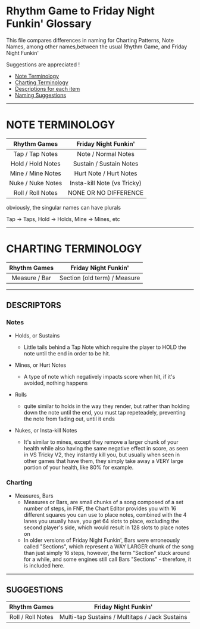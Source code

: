 # Rhythm Game to Friday Night Funkin' Glossary

This file compares differences in naming for Charting Patterns, Note Names, among other names,between the usual Rhythm Game, and Friday Night Funkin'

Suggestions are appreciated !

- [Note Terminology](#note-terminology)
- [Charting Terminology](#charting-terminology)
- [Descriptions for each item](#descriptors)
- [Naming Suggestions](#suggestions)

---

# NOTE TERMINOLOGY

|     Rhythm Games     |   Friday Night Funkin'      |
| :------------------: | :-------------------------: |
| Tap  / Tap Notes     | Note      / Normal Notes    |
| Hold / Hold Notes    | Sustain   / Sustain Notes   |
| Mine / Mine Notes    | Hurt Note / Hurt Notes      |
| Nuke / Nuke Notes    | Insta-kill Note (vs Tricky) |
| Roll / Roll Notes    | NONE OR NO DIFFERENCE       |

obviously, the singular names can have plurals

Tap -> Taps, Hold -> Holds, Mine -> Mines, etc

---

# CHARTING TERMINOLOGY

|  Rhythm Games     |   Friday Night Funkin'       |
| :---------------: | :--------------------------: |
| Measure / Bar     | Section (old term) / Measure |

---

## DESCRIPTORS

### Notes

- Holds, or Sustains
  - Little tails behind a Tap Note which require the player to HOLD the note until the end in order to be hit.

- Mines, or Hurt Notes
  - A type of note which negatively impacts score when hit, if it's avoided, nothing happens

- Rolls
  - quite similar to holds in the way they render, but rather than holding down the note until the end, you must tap repeteadely, preventing the note from fading out, until it ends

- Nukes, or Insta-kill Notes
  - It's similar to mines, except they remove a larger chunk of your health while also having the same negative effect in score, as seen in VS Tricky V2, they instantly kill you, but usually when seen in other games that have them, they simply take away a VERY large portion of your health, like 80% for example.

### Charting

- Measures, Bars
  - Measures or Bars, are small chunks of a song composed of a set number of steps, in FNF, the Chart Editor provides you with 16 different squares you can use to place notes, combined with the 4 lanes you usually have, you get 64 slots to place, excluding the second player's side, which would result in 128 slots to place notes on
  - In older versions of Friday Night Funkin', Bars were erroneously called "Sections", which represent a WAY LARGER chunk of the song than just simply 16 steps, however, the term "Section" stuck around for a while, and some engines still call Bars "Sections" - therefore, it is included here.

---

## SUGGESTIONS

|    Rhythm Games      |             Friday Night Funkin'               |
| :------------------: | :--------------------------------------------: |
| Roll / Roll Notes    | Multi-tap Sustains / Multitaps / Jack Sustains |
